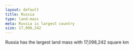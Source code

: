 ```yaml
---
layout: default
title: Russia
type: land-mass
meta: Russia is largest country
size: 17,098,242
---
```


Russia has the largest land mass with 17,098,242 square km